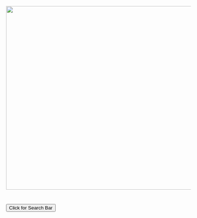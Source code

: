 <img src="https://files.slack.com/files-pri/TUDAF53UJ-F0494JBUQ6Q/marvel_comics.gif" width="2500" height="500" />

<body>
    <h1></h1>
    <!-- Create a form then add button
        inside the form -->
    <form action="https://kayleehou.github.io/escaperoom/searchbar">
        <button class = "gfg" type="submit">Click for Search Bar</button>
    </form>
</body>